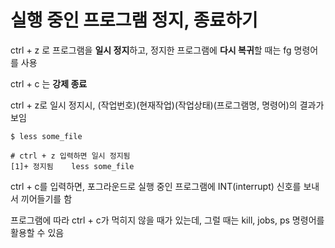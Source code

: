 # 실행 중인 프로그램 정지, 종료하기

ctrl + z 로 프로그램을 **일시 정지**하고, 정지한 프로그램에 **다시 복귀**할 때는 fg 명령어를 사용

ctrl + c 는 **강제 종료**


ctrl + z로 일시 정지시, (작업번호)(현재작업)(작업상태)(프로그램명, 명령어)의 결과가 보임

```shell
$ less some_file

# ctrl + z 입력하면 일시 정지됨
[1]+ 정지됨    less some_file

```

 ctrl + c를 입력하면, 포그라운드로 실행 중인 프로그램에 INT(interrupt) 신호를 보내서 끼어들기를 함

 프로그램에 따라  ctrl + c가 먹히지 않을 때가 있는데, 그럴 때는 kill, jobs, ps 명령어를 활용할 수 있음
